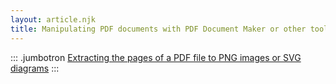 ```yaml
---
layout: article.njk
title: Manipulating PDF documents with PDF Document Maker or other tools
---
```



::: .jumbotron 
[Extracting the pages of a PDF file to PNG images or SVG diagrams](./convert-pdf-to-images.html)
:::

